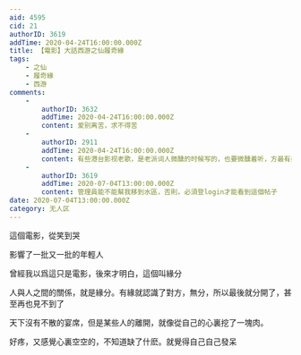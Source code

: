 ```yaml
---
aid: 4595
cid: 21
authorID: 3619
addTime: 2020-04-24T16:00:00.000Z
title: 【電影】大話西游之仙履奇緣
tags:
    - 之仙
    - 履奇緣
    - 西游
comments:
    -
        authorID: 3632
        addTime: 2020-04-24T16:00:00.000Z
        content: 爱别离苦，求不得苦
    -
        authorID: 2911
        addTime: 2020-04-24T16:00:00.000Z
        content: 有些港台影视老歌，是老派词人微醺的时候写的，也要微醺着听，方最有感觉。
    -
        authorID: 3619
        addTime: 2020-07-04T13:00:00.000Z
        content: 管理員能不能幫我移到水區，否則，必須登login才能看到這個帖子
date: 2020-07-04T13:00:00.000Z
category: 无人区
---
```


這個電影，從笑到哭

影響了一批又一批的年輕人

曾經我以爲這只是電影，後來才明白，這個叫緣分

人與人之間的關係，就是緣分。有緣就認識了對方，無分，所以最後就分開了，甚至再也見不到了

天下沒有不散的宴席，但是某些人的離開，就像從自己的心裏挖了一塊肉。

好疼，又感覺心裏空空的，不知道缺了什麽。就覺得自己自己發呆
